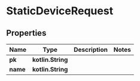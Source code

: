 
# StaticDeviceRequest

## Properties
Name | Type | Description | Notes
------------ | ------------- | ------------- | -------------
**pk** | **kotlin.String** |  | 
**name** | **kotlin.String** |  | 



